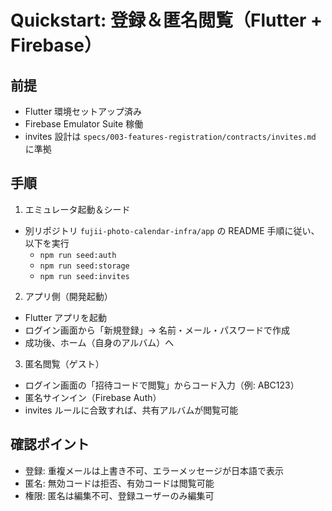 # Quickstart: 登録＆匿名閲覧（Flutter + Firebase）

## 前提
- Flutter 環境セットアップ済み
- Firebase Emulator Suite 稼働
- invites 設計は `specs/003-features-registration/contracts/invites.md` に準拠

## 手順
1) エミュレータ起動＆シード
- 別リポジトリ `fujii-photo-calendar-infra/app` の README 手順に従い、以下を実行
  - `npm run seed:auth`
  - `npm run seed:storage`
  - `npm run seed:invites`

2) アプリ側（開発起動）
- Flutter アプリを起動
- ログイン画面から「新規登録」→ 名前・メール・パスワードで作成
- 成功後、ホーム（自身のアルバム）へ

3) 匿名閲覧（ゲスト）
- ログイン画面の「招待コードで閲覧」からコード入力（例: ABC123）
- 匿名サインイン（Firebase Auth）
- invites ルールに合致すれば、共有アルバムが閲覧可能

## 確認ポイント
- 登録: 重複メールは上書き不可、エラーメッセージが日本語で表示
- 匿名: 無効コードは拒否、有効コードは閲覧可能
- 権限: 匿名は編集不可、登録ユーザーのみ編集可
